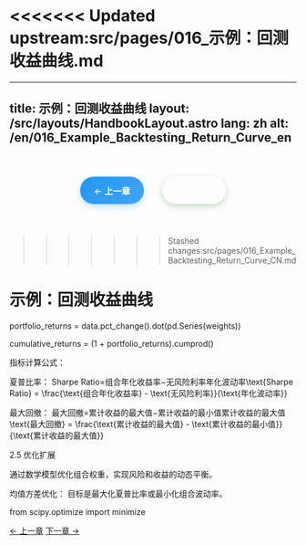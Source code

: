 <<<<<<< Updated upstream:src/pages/016_示例：回测收益曲线.md
=======
---
title: 示例：回测收益曲线
layout: /src/layouts/HandbookLayout.astro
lang: zh
alt: /en/016_Example_Backtesting_Return_Curve_en
---

<div class="page-nav">
  <a href="/015_Example_Building_Equal_Weighted_Portfolio_CN">← 上一章</a>
  <a href="/017_Using_scipy_optimize_for_Optimization_CN">下一章 →</a>
</div>

>>>>>>> Stashed changes:src/pages/016_Example_Backtesting_Return_Curve_CN.md
# 示例：回测收益曲线

portfolio_returns = data.pct_change().dot(pd.Series(weights))

cumulative_returns = (1 + portfolio_returns).cumprod()

指标计算公式：

夏普比率： Sharpe Ratio=组合年化收益率−无风险利率年化波动率\text{Sharpe Ratio} = \frac{\text{组合年化收益率} - \text{无风险利率}}{\text{年化波动率}}

最大回撤： 最大回撤=累计收益的最大值−累计收益的最小值累计收益的最大值\text{最大回撤} = \frac{\text{累计收益的最大值} - \text{累计收益的最小值}}{\text{累计收益的最大值}}

2.5 优化扩展

通过数学模型优化组合权重，实现风险和收益的动态平衡。

均值方差优化： 目标是最大化夏普比率或最小化组合波动率。

from scipy.optimize import minimize

<!-- 图表占位：[示例：回测收益曲线] -->

<div class="nav-links">
  <a href="/015_Example_Building_Equal_Weighted_Portfolio_CN">← 上一章</a>
  <a href="/017_Using_scipy_optimize_for_Optimization_CN">下一章 →</a>
</div>

<style>
  
  
  /* 页面导航样式 - 与底部导航一致 */
  .page-nav {
    display: flex;
    justify-content: center;
    align-items: center;
    gap: 2rem;
    padding: 1.5rem 0;
    margin: 2rem 0;
    border-top: 1px solid var(--border-color);
    border-bottom: 1px solid var(--border-color);
  }

  .page-nav a {
    display: inline-flex;
    align-items: center;
    padding: 0.8rem 1.5rem;
    background: linear-gradient(135deg, var(--primary-color) 0%, var(--primary-light) 100%);
    color: white;
    text-decoration: none;
    border-radius: 25px;
    font-size: 0.95rem;
    font-weight: 600;
    transition: all 0.3s ease;
    box-shadow: 0 4px 12px rgba(56, 142, 60, 0.3);
  }

  .page-nav a:hover {
    background: linear-gradient(135deg, var(--primary-light) 0%, #81C784 100%);
    transform: translateY(-2px);
    box-shadow: 0 6px 20px rgba(56, 142, 60, 0.4);
  }

  .page-nav a:first-child {
    background: linear-gradient(135deg, #2196f3 0%, #42a5f5 100%);
    box-shadow: 0 4px 12px rgba(33, 150, 243, 0.3);
  }

  .page-nav a:first-child:hover {
    background: linear-gradient(135deg, #42a5f5 0%, #64b5f6 100%);
    box-shadow: 0 6px 20px rgba(33, 150, 243, 0.4);
  }

  .page-nav a:last-child {
    background: linear-gradient(135deg, var(--primary-color) 0%, var(--primary-light) 100%);
    box-shadow: 0 4px 12px rgba(56, 142, 60, 0.3);
  }

  .page-nav a:last-child:hover {
    background: linear-gradient(135deg, var(--primary-light) 0%, #81C784 100%);
    box-shadow: 0 6px 20px rgba(56, 142, 60, 0.4);
  }

  /* 暗色模式适配 */
  [data-theme="dark"] .page-nav a:first-child {
    background: linear-gradient(135deg, #1976d2 0%, #1e88e5 100%);
  }

  [data-theme="dark"] .page-nav a:first-child:hover {
    background: linear-gradient(135deg, #1e88e5 0%, #2196f3 100%);
  }

  /* 响应式设计 */
  @media (max-width: 768px) {
    .page-nav {
      flex-direction: column;
      gap: 1rem;
    }

    .page-nav a {
      font-size: 0.9rem;
      padding: 0.7rem 1.2rem;
    }
  }
</style>
